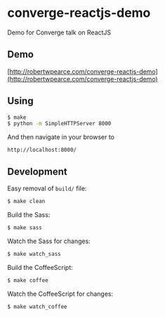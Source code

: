 # converge-reactjs-demo
Demo for Converge talk on ReactJS

## Demo
[http://robertwpearce.com/converge-reactjs-demo](http://robertwpearce.com/converge-reactjs-demo)

## Using
```bash
$ make
$ python -m SimpleHTTPServer 8000
```

And then navigate in your browser to
```
http://localhost:8000/
```

## Development
Easy removal of `build/` file:
```bash
$ make clean
```

Build the Sass:
```bash
$ make sass
```

Watch the Sass for changes:
```bash
$ make watch_sass
```

Build the CoffeeScript:
```bash
$ make coffee
```

Watch the CoffeeScript for changes:
```bash
$ make watch_coffee
```

